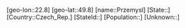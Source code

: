 ﻿---
location: [49.8,22.8]
mapzoom: [7,12] 
mapmarker: city 
type: City
tags:
- geo/City


SpocWebEntityId: 33538
isDeleted: false
confidential: public

---
[geo-lon::22.8]
[geo-lat::49.8]
[name::Przemysl]
[State::]
[Country::Czech_Rep.]
[StateId::]
[Population::]
[Unknown::]

